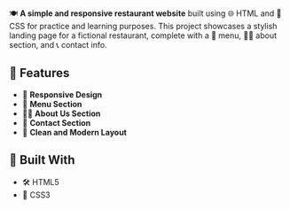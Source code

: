 🍽️ **A simple and responsive restaurant website** built using 🌐 HTML and 🎨 CSS for practice and learning purposes. This project showcases a stylish landing page for a fictional restaurant, complete with a 🍴 menu, 🧑‍🍳 about section, and 📞 contact info.

## 🌟 Features

- 📱 **Responsive Design**
- 🍕 **Menu Section**
- 🧑‍🍳 **About Us Section**
- 📍 **Contact Section**
- 🎨 **Clean and Modern Layout**

## 🔧 Built With

- 🛠️ HTML5  
- 🎨 CSS3

